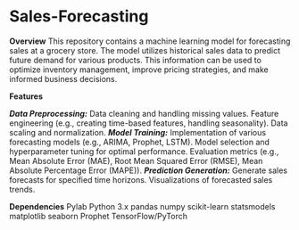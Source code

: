 # Sales-Forecasting
**Overview**
This repository contains a machine learning model for forecasting sales at a grocery store. The model utilizes historical sales data to predict future demand for various products. This information can be used to optimize inventory management, improve pricing strategies, and make informed business decisions.

**Features**

**_Data Preprocessing:_**
Data cleaning and handling missing values.
Feature engineering (e.g., creating time-based features, handling seasonality).
Data scaling and normalization.
**_Model Training:_**
Implementation of various forecasting models (e.g., ARIMA, Prophet, LSTM).
Model selection and hyperparameter tuning for optimal performance.
Evaluation metrics (e.g., Mean Absolute Error (MAE), Root Mean Squared Error (RMSE), Mean Absolute Percentage Error (MAPE)).
**_Prediction Generation:_**
Generate sales forecasts for specified time horizons.
Visualizations of forecasted sales trends.

**Dependencies**
Pylab
Python 3.x
pandas
numpy
scikit-learn
statsmodels
matplotlib
seaborn
Prophet 
TensorFlow/PyTorch 

